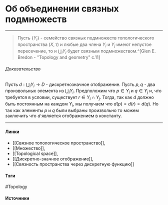 # Об объединении связных подмножеств
***
>Пусть $\{Y_{i}\}$ - семейство связных подмножеств топологического пространства $(X,\tau)$ и любые два члена $Y_{i}$ и $Y_{j}$ имеют непустое пересечение, то и $\bigcup_{i}Y_{i}$ будет связным подмножеством.^[Glen E. Bredon - "Topology and geometry" c.11]

###### Доказательство
Пусть $d:\bigcup_{i}Y_{i}\to D$ - дискретнозначное отображение. Пусть $p,q$ - два произвольных элемента из $\bigcup_{i}Y_{i}$. Предположим что $p\in Y_{i}$ и $q\in Y_{j}$ и, что требуется в условии, существует $r\in Y_{i}\cap Y_{j}$. Тогда, так как $d$ должно быть постоянным на каждом $Y_{i}$, мы получаем что $d(p)=d(r)=d(q)$. Но так как элементы $p$ и $q$ были выбраны произвольно то можем заключить что $d$ является отображением в константу.
***
#### Линки
- [[Связное топологическое пространство]],
- [[Множество]],
- [[Topological space]],
- [[Дискретно-значное отображение]],
- [[Связность пространства через дискретную функцию]]
#### Тэги
 #Topology 
#### Источники